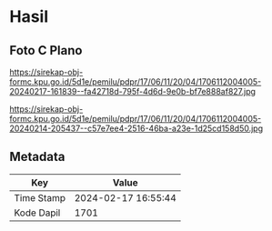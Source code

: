 # Hasil

## Foto C Plano

https://sirekap-obj-formc.kpu.go.id/5d1e/pemilu/pdpr/17/06/11/20/04/1706112004005-20240217-161839--fa42718d-795f-4d6d-9e0b-bf7e888af827.jpg

https://sirekap-obj-formc.kpu.go.id/5d1e/pemilu/pdpr/17/06/11/20/04/1706112004005-20240214-205437--c57e7ee4-2516-46ba-a23e-1d25cd158d50.jpg


## Metadata

| Key        | Value               |
| ---------- | ------------------- |
| Time Stamp | 2024-02-17 16:55:44 |
| Kode Dapil | 1701                |



